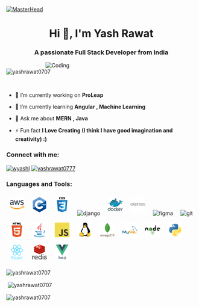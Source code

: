 [![MasterHead](https://res.cloudinary.com/superfolio/image/upload/v1620689979/68747470733a2f2f692e70696e696d672e636f6d2f6f726967696e616c732f63362f33332f63322f63363333633230656465383266306530636564376435373064626533613166332e676966_yjuh2s.gif)](https://github.com/YashRawat0707)
<h1 align="center">Hi 👋, I'm Yash Rawat</h1>
<h3 align="center">A passionate Full Stack Developer from India</h3>
<img align="right" alt="Coding" width="400" src="https://cdn.dribbble.com/userupload/30832962/file/original-199091f9b19f067153ecd518321a3898.gif">

<p align="left"> <img src="https://komarev.com/ghpvc/?username=yashrawat0707&label=Profile%20views&color=0e75b6&style=flat" alt="yashrawat0707" /> </p>

<p align="left"> <a href="https://twitter.com/" target="blank"><img src="https://img.shields.io/twitter/follow/?logo=twitter&style=for-the-badge" alt="" /></a> </p>

- 🔭 I’m currently working on **ProLeap**

- 🌱 I’m currently learning **Angular , Machine Learning**

- 💬 Ask me about **MERN , Java**

- ⚡ Fun fact **I Love Creating (I think I have good imagination and creativity) :)**

<h3 align="left">Connect with me:</h3>
<p align="left">
<a href="https://www.leetcode.com/wyashl" target="blank"><img align="center" src="https://raw.githubusercontent.com/rahuldkjain/github-profile-readme-generator/master/src/images/icons/Social/leet-code.svg" alt="wyashl" height="30" width="40" /></a>
<a href="https://auth.geeksforgeeks.org/user/yashrawat0777" target="blank"><img align="center" src="https://raw.githubusercontent.com/rahuldkjain/github-profile-readme-generator/master/src/images/icons/Social/geeks-for-geeks.svg" alt="yashrawat0777" height="30" width="40" /></a>
</p>

<h3 align="left">Languages and Tools:</h3>
<p align="left">
  <a href="https://aws.amazon.com" target="_blank" rel="noreferrer" style="text-decoration: none; outline: none;">
    <img src="https://raw.githubusercontent.com/devicons/devicon/master/icons/amazonwebservices/amazonwebservices-original-wordmark.svg" alt="aws" width="40" height="40" style="margin: 8px;" />
  </a>
  <a href="https://www.w3schools.com/cpp/" target="_blank" rel="noreferrer" style="text-decoration: none; outline: none;">
    <img src="https://raw.githubusercontent.com/devicons/devicon/master/icons/cplusplus/cplusplus-original.svg" alt="cplusplus" width="40" height="40" style="margin: 8px;" />
  </a>
  <a href="https://www.w3schools.com/css/" target="_blank" rel="noreferrer" style="text-decoration: none; outline: none;">
    <img src="https://raw.githubusercontent.com/devicons/devicon/master/icons/css3/css3-original-wordmark.svg" alt="css3" width="40" height="40" style="margin: 8px;" />
  </a>
  <a href="https://www.djangoproject.com/" target="_blank" rel="noreferrer" style="text-decoration: none; outline: none;">
    <img src="https://cdn.worldvectorlogo.com/logos/django.svg" alt="django" width="40" height="40" style="margin: 8px;" />
  </a>
  <a href="https://www.docker.com/" target="_blank" rel="noreferrer" style="text-decoration: none; outline: none;">
    <img src="https://raw.githubusercontent.com/devicons/devicon/master/icons/docker/docker-original-wordmark.svg" alt="docker" width="40" height="40" style="margin: 8px;" />
  </a>
  <a href="https://expressjs.com" target="_blank" rel="noreferrer" style="text-decoration: none; outline: none;">
    <img src="https://raw.githubusercontent.com/devicons/devicon/master/icons/express/express-original-wordmark.svg" alt="express" width="40" height="40" style="margin: 8px;" />
  </a>
  <a href="https://www.figma.com/" target="_blank" rel="noreferrer" style="text-decoration: none; outline: none;">
    <img src="https://www.vectorlogo.zone/logos/figma/figma-icon.svg" alt="figma" width="40" height="40" style="margin: 8px;" />
  </a>
  <a href="https://git-scm.com/" target="_blank" rel="noreferrer" style="text-decoration: none; outline: none;">
    <img src="https://www.vectorlogo.zone/logos/git-scm/git-scm-icon.svg" alt="git" width="40" height="40" style="margin: 8px;" />
  </a>
  <a href="https://www.w3.org/html/" target="_blank" rel="noreferrer" style="text-decoration: none; outline: none;">
    <img src="https://raw.githubusercontent.com/devicons/devicon/master/icons/html5/html5-original-wordmark.svg" alt="html5" width="40" height="40" style="margin: 8px;" />
  </a>
  <a href="https://www.java.com" target="_blank" rel="noreferrer" style="text-decoration: none; outline: none;">
    <img src="https://raw.githubusercontent.com/devicons/devicon/master/icons/java/java-original.svg" alt="java" width="40" height="40" style="margin: 8px;" />
  </a>
  <a href="https://developer.mozilla.org/en-US/docs/Web/JavaScript" target="_blank" rel="noreferrer" style="text-decoration: none; outline: none;">
    <img src="https://raw.githubusercontent.com/devicons/devicon/master/icons/javascript/javascript-original.svg" alt="javascript" width="40" height="40" style="margin: 8px;" />
  </a>
  <a href="https://www.linux.org/" target="_blank" rel="noreferrer" style="text-decoration: none; outline: none;">
    <img src="https://raw.githubusercontent.com/devicons/devicon/master/icons/linux/linux-original.svg" alt="linux" width="40" height="40" style="margin: 8px;" />
  </a>
  <a href="https://www.mongodb.com/" target="_blank" rel="noreferrer" style="text-decoration: none; outline: none;">
    <img src="https://raw.githubusercontent.com/devicons/devicon/master/icons/mongodb/mongodb-original-wordmark.svg" alt="mongodb" width="40" height="40" style="margin: 8px;" />
  </a>
  <a href="https://www.mysql.com/" target="_blank" rel="noreferrer" style="text-decoration: none; outline: none;">
    <img src="https://raw.githubusercontent.com/devicons/devicon/master/icons/mysql/mysql-original-wordmark.svg" alt="mysql" width="40" height="40" style="margin: 8px;" />
  </a>
  <a href="https://nodejs.org" target="_blank" rel="noreferrer" style="text-decoration: none; outline: none;">
    <img src="https://raw.githubusercontent.com/devicons/devicon/master/icons/nodejs/nodejs-original-wordmark.svg" alt="nodejs" width="40" height="40" style="margin: 8px;" />
  </a>
  <a href="https://www.python.org" target="_blank" rel="noreferrer" style="text-decoration: none; outline: none;">
    <img src="https://raw.githubusercontent.com/devicons/devicon/master/icons/python/python-original.svg" alt="python" width="40" height="40" style="margin: 8px;" />
  </a>
  <a href="https://reactjs.org/" target="_blank" rel="noreferrer" style="text-decoration: none; outline: none;">
    <img src="https://raw.githubusercontent.com/devicons/devicon/master/icons/react/react-original-wordmark.svg" alt="react" width="40" height="40" style="margin: 8px;" />
  </a>
  <a href="https://redis.io" target="_blank" rel="noreferrer" style="text-decoration: none; outline: none;">
    <img src="https://raw.githubusercontent.com/devicons/devicon/master/icons/redis/redis-original-wordmark.svg" alt="redis" width="40" height="40" style="margin: 8px;" />
  </a>
  <a href="https://vuejs.org/" target="_blank" rel="noreferrer" style="text-decoration: none; outline: none;">
    <img src="https://raw.githubusercontent.com/devicons/devicon/master/icons/vuejs/vuejs-original-wordmark.svg" alt="vuejs" width="40" height="40" style="margin: 8px;" />
  </a>
</p>


<p><img align="center" src="https://github-readme-stats.vercel.app/api/top-langs?username=yashrawat0707&show_icons=true&locale=en&layout=compact" alt="yashrawat0707" /></p>

<p>&nbsp;<img align="center" src="https://github-readme-stats.vercel.app/api?username=yashrawat0707&show_icons=true&locale=en" alt="yashrawat0707" /></p>

<p><img align="center" src="https://github-readme-streak-stats.herokuapp.com/?user=yashrawat0707&" alt="yashrawat0707" /></p>
